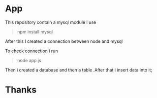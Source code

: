 # App

This repository contain a mysql module I use 
 > npm install mysql
 
 After this I created a connection between node and mysql 
 
 To check connection i run
   > node app.js
   
 Then i created a database and then a table .After that i insert data into it;
 
 # Thanks
